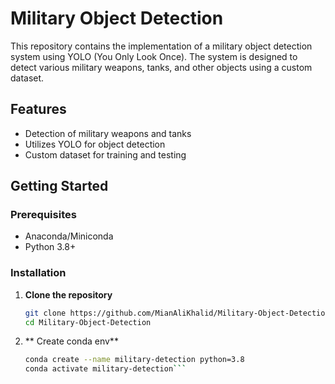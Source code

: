 # Military Object Detection

This repository contains the implementation of a military object detection system using YOLO (You Only Look Once). The system is designed to detect various military weapons, tanks, and other objects using a custom dataset.

## Features

- Detection of military weapons and tanks
- Utilizes YOLO for object detection
- Custom dataset for training and testing

## Getting Started

### Prerequisites

- Anaconda/Miniconda
- Python 3.8+

### Installation

1. **Clone the repository**

   ```bash
   git clone https://github.com/MianAliKhalid/Military-Object-Detection.git
   cd Military-Object-Detection


2. ** Create conda env**

   ```bash
   conda create --name military-detection python=3.8
   conda activate military-detection```


